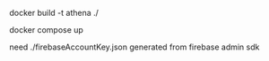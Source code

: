 docker build -t athena ./

docker compose up

need ./firebaseAccountKey.json generated from firebase admin sdk